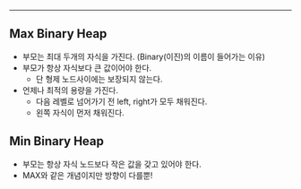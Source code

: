 
---

## Max Binary Heap
- 부모는 최대 두개의 자식을 가진다. (Binary(이진)의 이름이 들어가는 이유)
- 부모가 항상 자식보다 큰 값이어야 한다.
	- 단 형제 노드사이에는 보장되지 않는다.
- 언제나 최적의 용량을 가진다.
	- 다음 레벨로 넘어가기 전 left, right가 모두 채워진다.
	- 왼쪽 자식이 먼저 채워진다.

## Min Binary Heap
- 부모는 항상 자식 노드보다 작은 값을 갖고 있어야 한다.
- MAX와 같은 개념이지만 방향이 다를뿐!